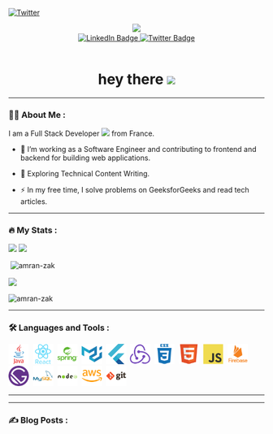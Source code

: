 [![Twitter](https://img.shields.io/twitter/follow/amran_zak?style=social)](https://twitter.com/intent/follow?screen_name=amran-zak)

<div id="header" align="center">
  <img src="https://media-exp1.licdn.com/dms/image/C4E03AQFpmO6SNaRmcw/profile-displayphoto-shrink_400_400/0/1660671478180?e=1673481600&v=beta&t=5ITlj0cNAytYaZ85Cwotio4Q-D4w4E3Fmx28EkenNHo" width="100"/>
  <div id="badges">
  <a href="https://www.linkedin.com/in/amran-abdourazak-abdillahi">
    <img src="https://img.shields.io/badge/LinkedIn-blue?style=for-the-badge&logo=linkedin&logoColor=white" alt="LinkedIn Badge"/>
  </a>
  <a href="https://twitter.com/amran_zak">
  <img src="https://img.shields.io/badge/Twitter-blue?style=for-the-badge&logo=twitter&logoColor=white" alt="Twitter Badge"/>
 
  </a>
</div>

  
  <img src="https://komarev.com/ghpvc/?username=amran-zake&style=flat-square&color=blue" alt=""/>
  
  <h1>
  hey there
  <img src="https://media.giphy.com/media/hvRJCLFzcasrR4ia7z/giphy.gif" width="30px"/>
</h1>

  </div>
  


---

### :woman_technologist: About Me :

I am a Full Stack Developer <img src="https://media.giphy.com/media/WUlplcMpOCEmTGBtBW/giphy.gif" width="30"> from France.

- :telescope: I’m working as a Software Engineer and contributing to frontend and backend for building web applications.

- :seedling: Exploring Technical Content Writing.

- :zap: In my free time, I solve problems on GeeksforGeeks and read tech articles.
---
### :fire: My Stats :
<img src="https://github-readme-streak-stats.herokuapp.com/?user=amran-zak" />


<img src="https://github-readme-stats.vercel.app/api/top-langs/?username=amran-zak" />

<p>&nbsp;<img align="center" src="https://github-readme-stats.vercel.app/api?username=amran-zak&show_icons=true&locale=en" alt="amran-zak" /></p>
  
 
 <p><img align="center" src="https://github-profile-summary-cards.vercel.app/api/cards/profile-details?username=amran-zak&theme=github" /></p>
<p><img align="center" src="https://github-stats-alpha.vercel.app/api?username=amran-zak&bc=ebebeb&ic=0E8AD9" alt="amran-zak" /></p>


---
 

### :hammer_and_wrench: Languages and Tools :
<div>
  <img src="https://github.com/devicons/devicon/blob/master/icons/java/java-original-wordmark.svg" title="Java" alt="Java" width="40" height="40"/>&nbsp;
  <img src="https://github.com/devicons/devicon/blob/master/icons/react/react-original-wordmark.svg" title="React" alt="React" width="40" height="40"/>&nbsp;
  <img src="https://github.com/devicons/devicon/blob/master/icons/spring/spring-original-wordmark.svg" title="Spring" alt="Spring" width="40" height="40"/>&nbsp;
  <img src="https://github.com/devicons/devicon/blob/master/icons/materialui/materialui-original.svg" title="Material UI" alt="Material UI" width="40" height="40"/>&nbsp;
  <img src="https://github.com/devicons/devicon/blob/master/icons/flutter/flutter-original.svg" title="Flutter" alt="Flutter" width="40" height="40"/>&nbsp;
  <img src="https://github.com/devicons/devicon/blob/master/icons/redux/redux-original.svg" title="Redux" alt="Redux " width="40" height="40"/>&nbsp;
  <img src="https://github.com/devicons/devicon/blob/master/icons/css3/css3-plain-wordmark.svg"  title="CSS3" alt="CSS" width="40" height="40"/>&nbsp;
  <img src="https://github.com/devicons/devicon/blob/master/icons/html5/html5-original.svg" title="HTML5" alt="HTML" width="40" height="40"/>&nbsp;
  <img src="https://github.com/devicons/devicon/blob/master/icons/javascript/javascript-original.svg" title="JavaScript" alt="JavaScript" width="40" height="40"/>&nbsp;
  <img src="https://github.com/devicons/devicon/blob/master/icons/firebase/firebase-plain-wordmark.svg" title="Firebase" alt="Firebase" width="40" height="40"/>&nbsp;
  <img src="https://github.com/devicons/devicon/blob/master/icons/gatsby/gatsby-original.svg" title="Gatsby"  alt="Gatsby" width="40" height="40"/>&nbsp;
  <img src="https://github.com/devicons/devicon/blob/master/icons/mysql/mysql-original-wordmark.svg" title="MySQL"  alt="MySQL" width="40" height="40"/>&nbsp;
  <img src="https://github.com/devicons/devicon/blob/master/icons/nodejs/nodejs-original-wordmark.svg" title="NodeJS" alt="NodeJS" width="40" height="40"/>&nbsp;
  <img src="https://github.com/devicons/devicon/blob/master/icons/amazonwebservices/amazonwebservices-plain-wordmark.svg" title="AWS" alt="AWS" width="40" height="40"/>&nbsp;
  <img src="https://github.com/devicons/devicon/blob/master/icons/git/git-original-wordmark.svg" title="Git" **alt="Git" width="40" height="40"/>
</div>

---



---

### :writing_hand: Blog Posts :


